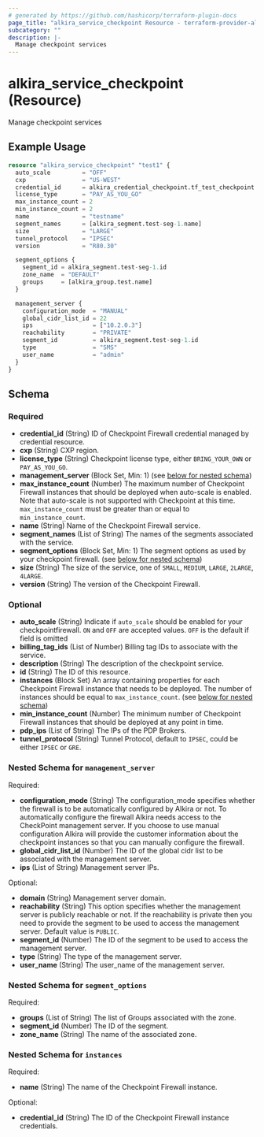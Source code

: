 ```yaml
---
# generated by https://github.com/hashicorp/terraform-plugin-docs
page_title: "alkira_service_checkpoint Resource - terraform-provider-alkira"
subcategory: ""
description: |-
  Manage checkpoint services
---
```


# alkira_service_checkpoint (Resource)

Manage checkpoint services

## Example Usage

```terraform
resource "alkira_service_checkpoint" "test1" {
  auto_scale         = "OFF"
  cxp                = "US-WEST"
  credential_id      = alkira_credential_checkpoint.tf_test_checkpoint.id
  license_type       = "PAY_AS_YOU_GO"
  max_instance_count = 2
  min_instance_count = 2
  name               = "testname"
  segment_names      = [alkira_segment.test-seg-1.name]
  size               = "LARGE"
  tunnel_protocol    = "IPSEC"
  version            = "R80.30"

  segment_options {
    segment_id = alkira_segment.test-seg-1.id
    zone_name  = "DEFAULT"
    groups     = [alkira_group.test.name]
  }

  management_server {
    configuration_mode  = "MANUAL"
    global_cidr_list_id = 22
    ips                 = ["10.2.0.3"]
    reachability        = "PRIVATE"
    segment_id          = alkira_segment.test-seg-1.id
    type                = "SMS"
    user_name           = "admin"
  }
}
```

<!-- schema generated by tfplugindocs -->
## Schema

### Required

- **credential_id** (String) ID of Checkpoint Firewall credential managed by credential resource.
- **cxp** (String) CXP region.
- **license_type** (String) Checkpoint license type, either `BRING_YOUR_OWN` or `PAY_AS_YOU_GO`.
- **management_server** (Block Set, Min: 1) (see [below for nested schema](#nestedblock--management_server))
- **max_instance_count** (Number) The maximum number of Checkpoint Firewall instances that should be deployed when auto-scale is enabled. Note that auto-scale is not supported with Checkpoint at this time. `max_instance_count` must be greater than or equal to `min_instance_count`.
- **name** (String) Name of the Checkpoint Firewall service.
- **segment_names** (List of String) The names of the segments associated with the service.
- **segment_options** (Block Set, Min: 1) The segment options as used by your checkpoint firewall. (see [below for nested schema](#nestedblock--segment_options))
- **size** (String) The size of the service, one of `SMALL`, `MEDIUM`, `LARGE`, `2LARGE`, `4LARGE`.
- **version** (String) The version of the Checkpoint Firewall.

### Optional

- **auto_scale** (String) Indicate if `auto_scale` should be enabled for your checkpointfirewall. `ON` and `OFF` are accepted values. `OFF` is the default if field is omitted
- **billing_tag_ids** (List of Number) Billing tag IDs to associate with the service.
- **description** (String) The description of the checkpoint service.
- **id** (String) The ID of this resource.
- **instances** (Block Set) An array containing properties for each Checkpoint Firewall instance that needs to be deployed. The number of instances should be equal to `max_instance_count`. (see [below for nested schema](#nestedblock--instances))
- **min_instance_count** (Number) The minimum number of Checkpoint Firewall instances that should be deployed at any point in time.
- **pdp_ips** (List of String) The IPs of the PDP Brokers.
- **tunnel_protocol** (String) Tunnel Protocol, default to `IPSEC`, could be either `IPSEC` or `GRE`.

<a id="nestedblock--management_server"></a>
### Nested Schema for `management_server`

Required:

- **configuration_mode** (String) The configuration_mode specifies whether the firewall is to be automatically configured by Alkira or not. To automatically configure the firewall Alkira needs access to the CheckPoint management server. If you choose to use manual configuration Alkira will provide the customer information about the checkpoint instances so that you can manually configure the firewall.
- **global_cidr_list_id** (Number) The ID of the global cidr list to be associated with the management server.
- **ips** (List of String) Management server IPs.

Optional:

- **domain** (String) Management server domain.
- **reachability** (String) This option specifies whether the management server is publicly reachable or not. If the reachability is private then you need to provide the segment to be used to access the management server. Default value is `PUBLIC`.
- **segment_id** (Number) The ID of the segment to be used to access the management server.
- **type** (String) The type of the management server.
- **user_name** (String) The user_name of the management server.


<a id="nestedblock--segment_options"></a>
### Nested Schema for `segment_options`

Required:

- **groups** (List of String) The list of Groups associated with the zone.
- **segment_id** (Number) The ID of the segment.
- **zone_name** (String) The name of the associated zone.


<a id="nestedblock--instances"></a>
### Nested Schema for `instances`

Required:

- **name** (String) The name of the Checkpoint Firewall instance.

Optional:

- **credential_id** (String) The ID of the Checkpoint Firewall instance credentials.


